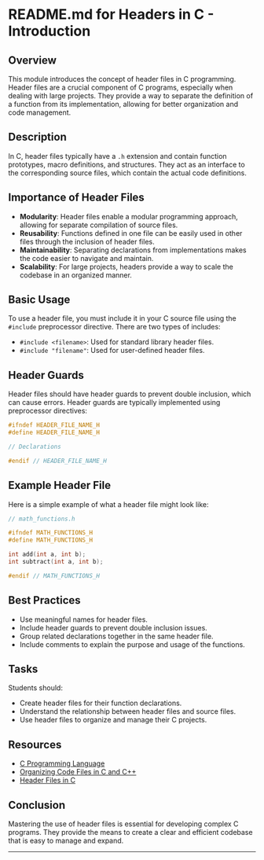 
# README.md for Headers in C - Introduction

## Overview
This module introduces the concept of header files in C programming. Header files are a crucial component of C programs, especially when dealing with large projects. They provide a way to separate the definition of a function from its implementation, allowing for better organization and code management.

## Description
In C, header files typically have a `.h` extension and contain function prototypes, macro definitions, and structures. They act as an interface to the corresponding source files, which contain the actual code definitions.

## Importance of Header Files
- **Modularity**: Header files enable a modular programming approach, allowing for separate compilation of source files.
- **Reusability**: Functions defined in one file can be easily used in other files through the inclusion of header files.
- **Maintainability**: Separating declarations from implementations makes the code easier to navigate and maintain.
- **Scalability**: For large projects, headers provide a way to scale the codebase in an organized manner.

## Basic Usage
To use a header file, you must include it in your C source file using the `#include` preprocessor directive. There are two types of includes:
- `#include <filename>`: Used for standard library header files.
- `#include "filename"`: Used for user-defined header files.

## Header Guards
Header files should have header guards to prevent double inclusion, which can cause errors. Header guards are typically implemented using preprocessor directives:

```c
#ifndef HEADER_FILE_NAME_H
#define HEADER_FILE_NAME_H

// Declarations

#endif // HEADER_FILE_NAME_H
```

## Example Header File
Here is a simple example of what a header file might look like:

```c
// math_functions.h

#ifndef MATH_FUNCTIONS_H
#define MATH_FUNCTIONS_H

int add(int a, int b);
int subtract(int a, int b);

#endif // MATH_FUNCTIONS_H
```

## Best Practices
- Use meaningful names for header files.
- Include header guards to prevent double inclusion issues.
- Group related declarations together in the same header file.
- Include comments to explain the purpose and usage of the functions.

## Tasks
Students should:
- Create header files for their function declarations.
- Understand the relationship between header files and source files.
- Use header files to organize and manage their C projects.

## Resources
- [C Programming Language](https://en.cppreference.com/w/c/language)
- [Organizing Code Files in C and C++](https://www.learncpp.com/cpp-tutorial/organizing-code-files-in-c-and-cpp/)
- [Header Files in C](https://en.wikipedia.org/wiki/Header_file)

## Conclusion
Mastering the use of header files is essential for developing complex C programs. They provide the means to create a clear and efficient codebase that is easy to manage and expand.

---
